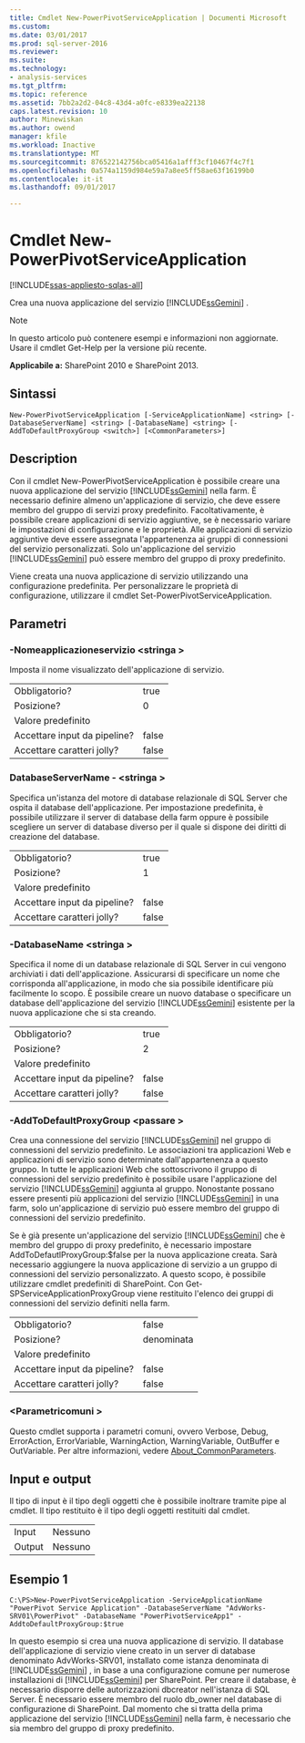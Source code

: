 ```yaml
---
title: Cmdlet New-PowerPivotServiceApplication | Documenti Microsoft
ms.custom: 
ms.date: 03/01/2017
ms.prod: sql-server-2016
ms.reviewer: 
ms.suite: 
ms.technology:
- analysis-services
ms.tgt_pltfrm: 
ms.topic: reference
ms.assetid: 7bb2a2d2-04c8-43d4-a0fc-e8339ea22138
caps.latest.revision: 10
author: Minewiskan
ms.author: owend
manager: kfile
ms.workload: Inactive
ms.translationtype: MT
ms.sourcegitcommit: 876522142756bca05416a1afff3cf10467f4c7f1
ms.openlocfilehash: 0a574a1159d984e59a7a8ee5ff58ae63f16199b0
ms.contentlocale: it-it
ms.lasthandoff: 09/01/2017

---
```

# <a name="new-powerpivotserviceapplication-cmdlet"></a>Cmdlet New-PowerPivotServiceApplication

[!INCLUDE[ssas-appliesto-sqlas-all](../../includes/ssas-appliesto-sqlas-all.md)]

  Crea una nuova applicazione del servizio [!INCLUDE[ssGemini](../../includes/ssgemini-md.md)] .  

>[!NOTE] 
>In questo articolo può contenere esempi e informazioni non aggiornate. Usare il cmdlet Get-Help per la versione più recente.
  
 **Applicabile a:** SharePoint 2010 e SharePoint 2013.  
  
## <a name="syntax"></a>Sintassi  
  
```  
New-PowerPivotServiceApplication [-ServiceApplicationName] <string> [-DatabaseServerName] <string> [-DatabaseName] <string> [-AddToDefaultProxyGroup <switch>] [<CommonParameters>]  
```  
  
## <a name="description"></a>Description  
 Con il cmdlet New-PowerPivotServiceApplication è possibile creare una nuova applicazione del servizio [!INCLUDE[ssGemini](../../includes/ssgemini-md.md)] nella farm. È necessario definire almeno un'applicazione di servizio, che deve essere membro del gruppo di servizi proxy predefinito. Facoltativamente, è possibile creare applicazioni di servizio aggiuntive, se è necessario variare le impostazioni di configurazione e le proprietà. Alle applicazioni di servizio aggiuntive deve essere assegnata l'appartenenza ai gruppi di connessioni del servizio personalizzati. Solo un'applicazione del servizio [!INCLUDE[ssGemini](../../includes/ssgemini-md.md)] può essere membro del gruppo di proxy predefinito.  
  
 Viene creata una nuova applicazione di servizio utilizzando una configurazione predefinita. Per personalizzare le proprietà di configurazione, utilizzare il cmdlet Set-PowerPivotServiceApplication.  
  
## <a name="parameters"></a>Parametri  
  
### <a name="-serviceapplicationname-string"></a>-Nomeapplicazioneservizio \<stringa >  
 Imposta il nome visualizzato dell'applicazione di servizio.  
  
|||  
|-|-|  
|Obbligatorio?|true|  
|Posizione?|0|  
|Valore predefinito||  
|Accettare input da pipeline?|false|  
|Accettare caratteri jolly?|false|  
  
### <a name="-databaseservername-string"></a>DatabaseServerName - \<stringa >  
 Specifica un'istanza del motore di database relazionale di SQL Server che ospita il database dell'applicazione. Per impostazione predefinita, è possibile utilizzare il server di database della farm oppure è possibile scegliere un server di database diverso per il quale si dispone dei diritti di creazione del database.  
  
|||  
|-|-|  
|Obbligatorio?|true|  
|Posizione?|1|  
|Valore predefinito||  
|Accettare input da pipeline?|false|  
|Accettare caratteri jolly?|false|  
  
### <a name="-databasename-string"></a>-DatabaseName \<stringa >  
 Specifica il nome di un database relazionale di SQL Server in cui vengono archiviati i dati dell'applicazione. Assicurarsi di specificare un nome che corrisponda all'applicazione, in modo che sia possibile identificare più facilmente lo scopo. È possibile creare un nuovo database o specificare un database dell'applicazione del servizio [!INCLUDE[ssGemini](../../includes/ssgemini-md.md)] esistente per la nuova applicazione che si sta creando.  
  
|||  
|-|-|  
|Obbligatorio?|true|  
|Posizione?|2|  
|Valore predefinito||  
|Accettare input da pipeline?|false|  
|Accettare caratteri jolly?|false|  
  
### <a name="-addtodefaultproxygroup-switch"></a>-AddToDefaultProxyGroup \<passare >  
 Crea una connessione del servizio [!INCLUDE[ssGemini](../../includes/ssgemini-md.md)] nel gruppo di connessioni del servizio predefinito. Le associazioni tra applicazioni Web e applicazioni di servizio sono determinate dall'appartenenza a questo gruppo. In tutte le applicazioni Web che sottoscrivono il gruppo di connessioni del servizio predefinito è possibile usare l'applicazione del servizio [!INCLUDE[ssGemini](../../includes/ssgemini-md.md)] aggiunta al gruppo. Nonostante possano essere presenti più applicazioni del servizio [!INCLUDE[ssGemini](../../includes/ssgemini-md.md)] in una farm, solo un'applicazione di servizio può essere membro del gruppo di connessioni del servizio predefinito.  
  
 Se è già presente un'applicazione del servizio [!INCLUDE[ssGemini](../../includes/ssgemini-md.md)] che è membro del gruppo di proxy predefinito, è necessario impostare AddToDefautlProxyGroup:$false per la nuova applicazione creata. Sarà necessario aggiungere la nuova applicazione di servizio a un gruppo di connessioni del servizio personalizzato.  A questo scopo, è possibile utilizzare cmdlet predefiniti di SharePoint.  Con Get-SPServiceApplicationProxyGroup viene restituito l'elenco dei gruppi di connessioni del servizio definiti nella farm.  
  
|||  
|-|-|  
|Obbligatorio?|false|  
|Posizione?|denominata|  
|Valore predefinito||  
|Accettare input da pipeline?|false|  
|Accettare caratteri jolly?|false|  
  
### <a name="commonparameters"></a>\<Parametricomuni >  
 Questo cmdlet supporta i parametri comuni, ovvero Verbose, Debug, ErrorAction, ErrorVariable, WarningAction, WarningVariable, OutBuffer e OutVariable. Per altre informazioni, vedere [About_CommonParameters](http://go.microsoft.com/fwlink/?linkID=227825).  
  
## <a name="inputs-and-outputs"></a>Input e output  
 Il tipo di input è il tipo degli oggetti che è possibile inoltrare tramite pipe al cmdlet. Il tipo restituito è il tipo degli oggetti restituiti dal cmdlet.  
  
|||  
|-|-|  
|Input|Nessuno|  
|Output|Nessuno|  
  
## <a name="example-1"></a>Esempio 1  
  
```  
C:\PS>New-PowerPivotServiceApplication -ServiceApplicationName "PowerPivot Service Application" -DatabaseServerName "AdvWorks-SRV01\PowerPivot" -DatabaseName "PowerPivotServiceApp1" -AddtoDefaultProxyGroup:$true  
```  
  
 In questo esempio si crea una nuova applicazione di servizio. Il database dell'applicazione di servizio viene creato in un server di database denominato AdvWorks-SRV01, installato come istanza denominata di [!INCLUDE[ssGemini](../../includes/ssgemini-md.md)] , in base a una configurazione comune per numerose installazioni di [!INCLUDE[ssGemini](../../includes/ssgemini-md.md)] per SharePoint. Per creare il database, è necessario disporre delle autorizzazioni dbcreator nell'istanza di SQL Server. È necessario essere membro del ruolo db_owner nel database di configurazione di SharePoint. Dal momento che si tratta della prima applicazione del servizio [!INCLUDE[ssGemini](../../includes/ssgemini-md.md)] nella farm, è necessario che sia membro del gruppo di proxy predefinito.  
  
  

